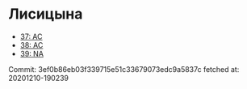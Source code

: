 # Лисицына
- [37: AC](37.md)
- [38: AC](38.md)
- [39: NA](39.md)

Commit: 3ef0b86eb03f339715e51c33679073edc9a5837c
 fetched at: 20201210-190239
